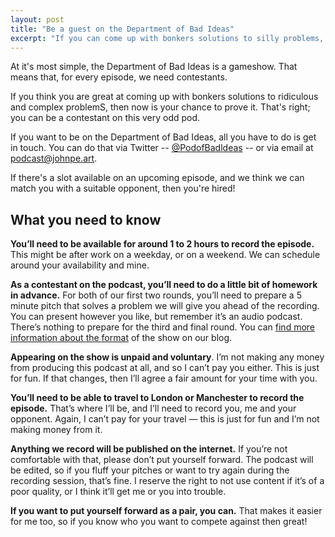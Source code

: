 ```yaml
---
layout: post
title: "Be a guest on the Department of Bad Ideas"
excerpt: "If you can come up with bonkers solutions to silly problems, then you can be a guest on the Department of Bad Ideas."
---
```


At it's most simple, the Department of Bad Ideas is a gameshow. That means that, for every episode, we need contestants. 

If you think you are great at coming up with bonkers solutions to ridiculous and complex problemS, then now is your chance to prove it. That's right; you can be a contestant on this very odd pod. 

If you want to be on the Department of Bad Ideas, all you have to do is get in touch. You can do that via Twitter -- [@PodofBadldeas](https:/www.twitter.com/podofbadideas) -- or via email at [podcast&#64;johnpe.art](mailto:podcast&#64;johnpe.art). 

If there's a slot available on an upcoming episode, and we think we can match you with a suitable opponent, then you're hired! 

## What you need to know

**You’ll need to be available for around 1 to 2 hours to record the episode.** This might be after work on a weekday, or on a weekend. We can schedule around your availability and mine.

**As a contestant on the podcast, you’ll need to do a little bit of homework in advance.** For both of our first two rounds, you’ll need to prepare a 5 minute pitch that solves a problem we will give you ahead of the recording. You can present however you like, but remember it’s an audio podcast. There’s nothing to prepare for the third and final round. You can [find more information about the format](/2019/01/30/introducing-department-of-bad-ideas/) of the show on our blog.

**Appearing on the show is unpaid and voluntary**. I’m not making any money from producing this podcast at all, and so I can’t pay you either. This is just for fun. If that changes, then I’ll agree a fair amount for your time with you.

**You’ll need to be able to travel to London or Manchester to record the episode.** That’s where I’ll be, and I’ll need to record you, me and your opponent. Again, I can’t pay for your travel — this is just for fun and I’m not making money from it.

**Anything we record will be published on the internet.** If you’re not comfortable with that, please don’t put yourself forward. The podcast will be edited, so if you fluff your pitches or want to try again during the recording session, that’s fine. I reserve the right to not use content if it’s of a poor quality, or I think it’ll get me or you into trouble.

**If you want to put yourself forward as a pair, you can.** That makes it easier for me too, so if you know who you want to compete against then great!